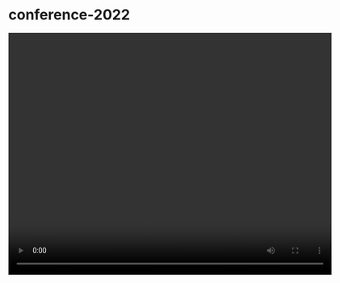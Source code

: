 # conference-2022

<html>
<body>

<video width="640" height="480" controls>
  <source src="https://gannet.fish.washington.edu/seashell/snaps/LightningTalks.mp4" type="video/mp4">
  Your browser does not support the video tag.
</video>

</body>
</html>
